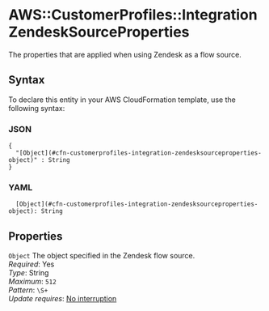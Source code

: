 # AWS::CustomerProfiles::Integration ZendeskSourceProperties<a name="aws-properties-customerprofiles-integration-zendesksourceproperties"></a>

The properties that are applied when using Zendesk as a flow source\.

## Syntax<a name="aws-properties-customerprofiles-integration-zendesksourceproperties-syntax"></a>

To declare this entity in your AWS CloudFormation template, use the following syntax:

### JSON<a name="aws-properties-customerprofiles-integration-zendesksourceproperties-syntax.json"></a>

```
{
  "[Object](#cfn-customerprofiles-integration-zendesksourceproperties-object)" : String
}
```

### YAML<a name="aws-properties-customerprofiles-integration-zendesksourceproperties-syntax.yaml"></a>

```
  [Object](#cfn-customerprofiles-integration-zendesksourceproperties-object): String
```

## Properties<a name="aws-properties-customerprofiles-integration-zendesksourceproperties-properties"></a>

`Object`  <a name="cfn-customerprofiles-integration-zendesksourceproperties-object"></a>
The object specified in the Zendesk flow source\.  
*Required*: Yes  
*Type*: String  
*Maximum*: `512`  
*Pattern*: `\S+`  
*Update requires*: [No interruption](https://docs.aws.amazon.com/AWSCloudFormation/latest/UserGuide/using-cfn-updating-stacks-update-behaviors.html#update-no-interrupt)
